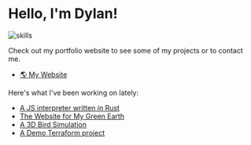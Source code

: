 # Hello, I'm Dylan! 
![skills](https://skillicons.dev/icons?theme=dark&i=vim,ts,svelte,rust,wasm,python,react,figma,mongodb,nextjs,cpp,c)

Check out my portfolio website to see some of my projects or to contact me. 

- [🌎 My Website](https://www.dylanmashini.com/)

Here's what I've been working on lately:
- [A JS interpreter written in Rust](https://github.com/DylanMashini/js-interpreter)
- [The Website for My Green Earth](https://www.mygreenearth.org/)
- [A 3D Bird Simulation](https://github.com/DylanMashini/boids)
- [A Demo Terraform project](https://github.com/DylanMashini/terraform-demo)
